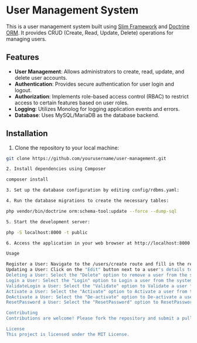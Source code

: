 # User Management System

This is a user management system built using [Slim Framework](https://www.slimframework.com/) and [Doctrine ORM](https://www.doctrine-project.org/projects/orm.html). It provides CRUD (Create, Read, Update, Delete) operations for managing users.

## Features

- **User Management**: Allows administrators to create, read, update, and delete user accounts.
- **Authentication**: Provides secure authentication for user login and logout.
- **Authorization**: Implements role-based access control (RBAC) to restrict access to certain features based on user roles.
- **Logging**: Utilizes Monolog for logging application events and errors.
- **Database**: Uses MySQL/MariaDB as the database backend.

## Installation

1. Clone the repository to your local machine:

```bash
git clone https://github.com/yourusername/user-management.git

2. Install dependencies using Composer

composer install

3. Set up the database configuration by editing config/rdbms.yaml:

4. Run the database migrations to create the necessary tables:

php vendor/bin/doctrine orm:schema-tool:update --force --dump-sql

5. Start the development server:

php -S localhost:8000 -t public

6. Access the application in your web browser at http://localhost:8000.

Usage

Register a User: Navigate to the /users/create route and fill in the required information.
Updating a User: Click on the "Edit" button next to a user's details to modify their information.
Deleting a User: Select the "Delete" option to remove a user from the system.
Login a User: Select the "Login" option to Login a user from the system.
ValidateLogin a User: Select the "Validate" option to Validate a user from the system.
Activate a User: Select the "Activate" option to Activate a user from the system.
DeActivate a User: Select the "De-activate" option to De-activate a user from the system.
ResetPassword a User: Select the "ResetPassword" option to ResetPassword a user from the system.

Contributing
Contributions are welcome! Please fork the repository and submit a pull request with your changes.

License
This project is licensed under the MIT License.

